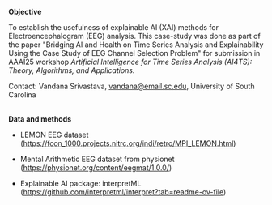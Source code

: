 **Objective**

To establish the usefulness of explainable AI (XAI) methods for Electroencephalogram (EEG) analysis. This case-study was done as part of the paper "Bridging AI and Health on Time Series Analysis and Explainability Using the Case Study of EEG Channel Selection Problem" for submission in AAAI25 workshop _Artificial Intelligence for Time Series Analysis (AI4TS): Theory, Algorithms, and Applications._

Contact: Vandana Srivastava, vandana@email.sc.edu, University of South Carolina
<br>
<br>

**Data and methods**

- LEMON EEG dataset (https://fcon_1000.projects.nitrc.org/indi/retro/MPI_LEMON.html)

- Mental Arithmetic EEG dataset from physionet (https://physionet.org/content/eegmat/1.0.0/)
                  
- Explainable AI package: interpretML (https://github.com/interpretml/interpret?tab=readme-ov-file)

                  
